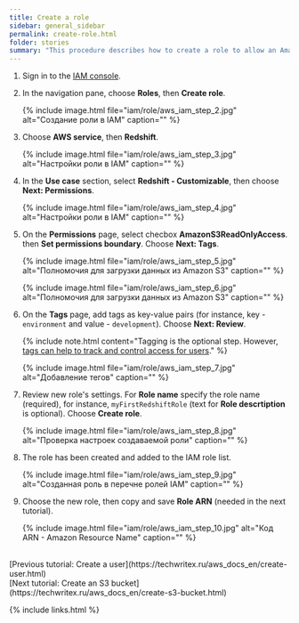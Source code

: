 ```yaml
---
title: Create a role
sidebar: general_sidebar
permalink: create-role.html
folder: stories
summary: "This procedure describes how to create a role to allow an Amazon Redshift cluster to communicate with Amazon S3."
---
```


1. Sign in to the [IAM console](https://console.aws.amazon.com/iam).

2. In the navigation pane, choose **Roles**, then **Create role**.

    {% include image.html file="iam/role/aws_iam_step_2.jpg" alt="Создание роли в IAM" caption="" %}

3. Choose **AWS service**, then **Redshift**.

    {% include image.html file="iam/role/aws_iam_step_3.jpg" alt="Настройки роли в IAM" caption="" %}

4. In the **Use case** section, select **Redshift - Customizable**, then choose **Next: Permissions**.

    {% include image.html file="iam/role/aws_iam_step_4.jpg" alt="Настройки роли в IAM" caption="" %}

5. On the **Permissions** page, select checbox **AmazonS3ReadOnlyAccess**. then **Set permissions boundary**. Choose **Next: Tags**.

    {% include image.html file="iam/role/aws_iam_step_5.jpg" alt="Полномочия для загрузки данных из Amazon S3" caption="" %}

    {% include image.html file="iam/role/aws_iam_step_6.jpg" alt="Полномочия для загрузки данных из Amazon S3" caption="" %}

6. On the **Tags** page, add tags as key-value pairs (for instance, key - `environment` and value - `development`). Choose **Next: Review**.

    {% include note.html content="Tagging is the optional step. However, [tags can help to track and control access for users](https://docs.aws.amazon.com/IAM/latest/UserGuide/access_iam-tags.html)." %}

    {% include image.html file="iam/role/aws_iam_step_7.jpg" alt="Добавление тегов" caption="" %}

7. Review new role's settings. For **Role name** specify the role name (required), for instance, `myFirstRedshiftRole` (text for **Role descrtiption** is optional). Choose **Create role**.

    {% include image.html file="iam/role/aws_iam_step_8.jpg" alt="Проверка настроек создаваемой роли" caption="" %}

8. The role has been created and added to the IAM role list.

    {% include image.html file="iam/role/aws_iam_step_9.jpg" alt="Созданная роль в перечне ролей IAM" caption="" %}

9. Choose the new role, then copy and save **Role ARN** (needed in the next tutorial).

    {% include image.html file="iam/role/aws_iam_step_10.jpg" alt="Код ARN - Amazon Resource Name" caption="" %}

<br />
[Previous tutorial: Create a user](https://techwritex.ru/aws_docs_en/create-user.html)

<br />
[Next tutorial: Create an S3 bucket](https://techwritex.ru/aws_docs_en/create-s3-bucket.html)

{% include links.html %}
